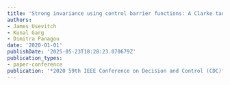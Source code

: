 ```yaml
---
title: 'Strong invariance using control barrier functions: A Clarke tangent cone approach'
authors:
- James Usevitch
- Kunal Garg
- Dimitra Panagou
date: '2020-01-01'
publishDate: '2025-05-23T18:28:23.070679Z'
publication_types:
- paper-conference
publication: '*2020 59th IEEE Conference on Decision and Control (CDC)*'
---
```

